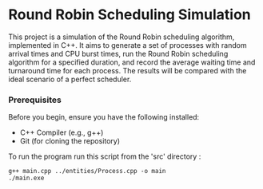 # Round Robin Scheduling Simulation

This project is a simulation of the Round Robin scheduling algorithm, implemented in C++. It aims to generate a set of processes with random arrival times and CPU burst times, run the Round Robin scheduling algorithm for a specified duration, and record the average waiting time and turnaround time for each process. The results will be compared with the ideal scenario of a perfect scheduler.

### Prerequisites

Before you begin, ensure you have the following installed:

- C++ Compiler (e.g., g++)
- Git (for cloning the repository)

To run the program run this script from the 'src' directory :

```
g++ main.cpp ../entities/Process.cpp -o main
./main.exe
```
